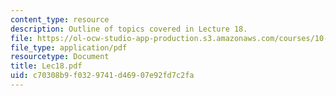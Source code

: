 ```yaml
---
content_type: resource
description: Outline of topics covered in Lecture 18.
file: https://ol-ocw-studio-app-production.s3.amazonaws.com/courses/10-675j-computational-quantum-mechanics-of-molecular-and-extended-systems-fall-2004/c70308b9f0329741d46907e92fd7c2fa_Lec18.pdf
file_type: application/pdf
resourcetype: Document
title: Lec18.pdf
uid: c70308b9-f032-9741-d469-07e92fd7c2fa
---
```

